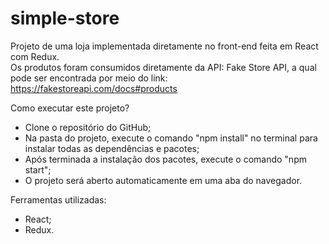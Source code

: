 # simple-store

Projeto de uma loja implementada diretamente no front-end feita em React com Redux.<br/>
Os produtos foram consumidos diretamente da API: Fake Store API, a qual pode ser encontrada por meio do link:<br/> 
https://fakestoreapi.com/docs#products

Como executar este projeto?
- Clone o repositório do GitHub;
- Na pasta do projeto, execute o comando "npm install" no terminal para instalar todas as dependências e pacotes;
- Após terminada a instalação dos pacotes, execute o comando "npm start";
- O projeto será aberto automaticamente em uma aba do navegador.

Ferramentas utilizadas:
- React;
- Redux.
